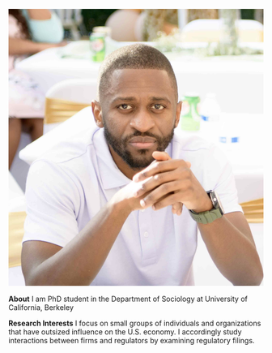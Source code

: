 !["Peter Kirechu"](Peter_Kirechu.png)

**About** 
I am PhD student in the Department of Sociology at University of California, Berkeley

**Research Interests**
I focus on small groups of individuals and organizations that have outsized influence on the U.S. economy. I accordingly study interactions between firms and regulators by examining regulatory filings. 


